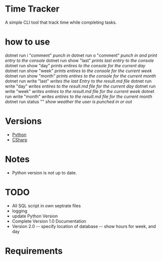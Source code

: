 # Time Tracker
A simple CLI tool that track time while completing tasks. 

# how to use
dotnet run i "comment"      *punch in*
dotnet run o "comment"      *punch in and print entry to the console*
dotnet run show "last"      *prints last entiry to the console*
dotnet run show "day"       *prints entires to the console for the current day*
dotnet run show "week"      *prints entires to the console for the current week*
dotnet run show "month"     *prints entires to the console for the current month*
dotnet run write "last"      *writes the last Entry to the result.md file*
dotnet run write "day"      *writes entires to the result.md file for the current day*
dotnet run write "week"     *writes entires to the result.md file for the current week*
dotnet run write "month"    *writes entires to the result.md file for the current month*
dotnet run status ""        *show weather the user is punched in or out*

# Versions
- [Python](/Python/index.md)
- [CSharp](/CSharp/index.md)

# Notes
- Python version is not up to date. 

# TODO
- All SQL script in own septrate files
- logging
- update Python Version
- Complete Version 1.0 Documentation
- Version 2.0
-- specify location of database
-- show hours for week, and day

# Requirements
